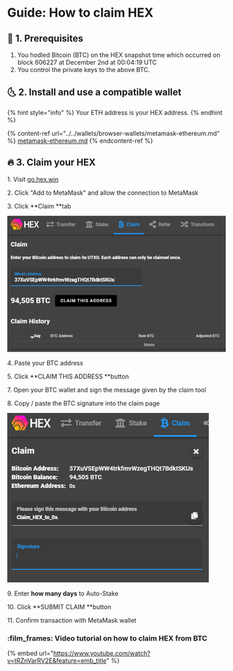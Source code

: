 # Guide: How to claim HEX

## :checkered_flag: 1. Prerequisites

1. You hodled Bitcoin (BTC) on the HEX snapshot time which occurred on block 606227 at December 2nd at 00:04:19 UTC
2. You control the private keys to the above BTC.

## :last_quarter_moon_with_face: 2. Install and use a compatible wallet

{% hint style="info" %}
Your ETH address is your HEX address.
{% endhint %}

{% content-ref url="../../wallets/browser-wallets/metamask-ethereum.md" %}
[metamask-ethereum.md](../../wallets/browser-wallets/metamask-ethereum.md)
{% endcontent-ref %}

## :fire: 3. Claim your HEX

1\. Visit [go.hex.win](https://go.hex.win/?r=0xFa802BB14AE13810381e8cb09755b39249cE5Ac7)

2\. Click "Add to MetaMask" and allow the connection to MetaMask

3\. Click **Claim **tab

![Claim tab](../../.gitbook/assets/hexc1.PNG)

4\. Paste your BTC address

5\. Click **CLAIM THIS ADDRESS **button

7\. Open your BTC wallet and sign the message given by the claim tool

8\. Copy / paste the BTC signature into the claim page

![Sign message with Bitcoin address, then paste signature](../../.gitbook/assets/hexc2.PNG)

9\. Enter **how many days** to Auto-Stake

10\. Click **SUBMIT CLAIM **button

11\. Confirm transaction with MetaMask wallet

### :film_frames: Video tutorial on how to claim HEX from BTC

{% embed url="https://www.youtube.com/watch?v=tRZnVarRV2E&feature=emb_title" %}
